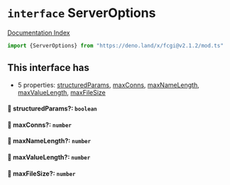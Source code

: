 # `interface` ServerOptions

[Documentation Index](../README.md)

```ts
import {ServerOptions} from "https://deno.land/x/fcgi@v2.1.2/mod.ts"
```

## This interface has

- 5 properties:
[structuredParams](#-structuredparams-boolean),
[maxConns](#-maxconns-number),
[maxNameLength](#-maxnamelength-number),
[maxValueLength](#-maxvaluelength-number),
[maxFileSize](#-maxfilesize-number)


#### 📄 structuredParams?: `boolean`



#### 📄 maxConns?: `number`



#### 📄 maxNameLength?: `number`



#### 📄 maxValueLength?: `number`



#### 📄 maxFileSize?: `number`



